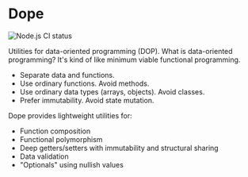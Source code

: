 # Dope

![Node.js CI status](https://github.com/gordonbrander/dope/actions/workflows/node.js.yml/badge.svg?branch=main)

Utilities for data-oriented programming (DOP). What is data-oriented programming? It's kind of like minimum viable functional programming.

- Separate data and functions.
- Use ordinary functions. Avoid methods.
- Use ordinary data types (arrays, objects). Avoid classes.
- Prefer immutability. Avoid state mutation.

Dope provides lightweight utilities for:

- Function composition
- Functional polymorphism
- Deep getters/setters with immutability and structural sharing
- Data validation
- "Optionals" using nullish values
